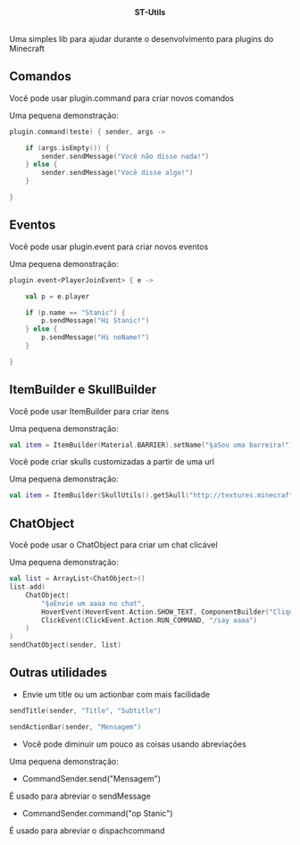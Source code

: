<div align="center">
  <b>ST-Utils</b><br><br>
</div>

Uma simples lib para ajudar durante o desenvolvimento para plugins do Minecraft

## Comandos

Você pode usar plugin.command para criar novos comandos

Uma pequena demonstração:

```kotlin
plugin.command(teste) { sender, args ->

    if (args.isEmpty()) {
        sender.sendMessage("Você não disse nada!")
    } else {
        sender.sendMessage("Você disse algo!")
    }

}
```

## Eventos

Você pode usar plugin.event para criar novos eventos

Uma pequena demonstração:

```kotlin
plugin.event<PlayerJoinEvent> { e ->

    val p = e.player

    if (p.name == "Stanic") {
        p.sendMessage("Hi Stanic!")
    } else {
        p.sendMessage("Hi noName!")
    }

}
```

## ItemBuilder e SkullBuilder

Você pode usar ItemBuilder para criar itens

Uma pequena demonstração:

```kotlin
val item = ItemBuilder(Material.BARRIER).setName("§aSou uma barreira!").setLore(listOf("", "Me coloque no chão!", "")).build()
```

Você pode criar skulls customizadas a partir de uma url

Uma pequena demonstração:

```kotlin
val item = ItemBuilder(SkullUtils().getSkull("http://textures.minecraft.net/texture/9dbdaa755099edd7efa1f12882c7a51b5815db52e0b164aef6df9a1f53eca23")).setName("Sou uma skull!").build()
```

## ChatObject

Você pode usar o ChatObject para criar um chat clicável

Uma pequena demonstração:

```kotlin
val list = ArrayList<ChatObject>()
list.add(
    ChatObject(
        "§aEnvie um aaaa no chat",
        HoverEvent(HoverEvent.Action.SHOW_TEXT, ComponentBuilder("Clique e digite /say aaaa").create()),
        ClickEvent(ClickEvent.Action.RUN_COMMAND, "/say aaaa")
    )
)
sendChatObject(sender, list)
```

## Outras utilidades

* Envie um title ou um actionbar com mais facilidade

```kotlin
sendTitle(sender, "Title", "Subtitle")

sendActionBar(sender, "Mensagem")
```

* Você pode diminuir um pouco as coisas usando abreviações

Uma pequena demonstração:

* CommandSender.send("Mensagem")

É usado para abreviar o sendMessage

* CommandSender.command("op Stanic")

É usado para abreviar o dispachcommand
